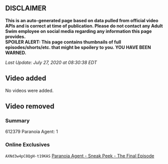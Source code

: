## DISCLAIMER
**This is an auto-generated page based on data pulled from official video APIs and is correct at time of publication. Please do not contact any Adult Swim employee on social media regarding any information this page provides.**  
**SPOILER ALERT: This page contains thumbnails of full episodes/shorts/etc. that might be spoilery to you. YOU HAVE BEEN WARNED.**  

_Last Update: July 27, 2020 at 08:30:38 EDT_
## Video added
No videos were added.  
## Video removed
### Summary
612379 Paranoia Agent: 1  
### Online Exclusives
`AXNd3w4pC8QgH-t19KAS` [Paranoia Agent - Sneak Peek - The Final Episode](https://www.adultswim.com/videos/paranoia-agent/sneak-peek-the-final-episode)  
